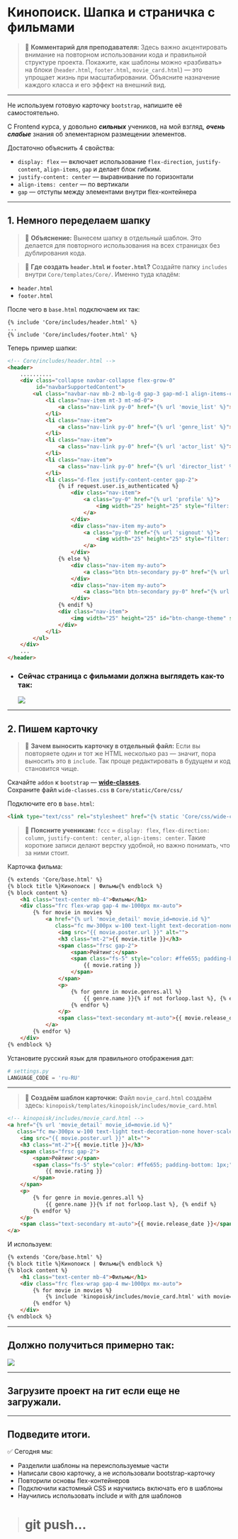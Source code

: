 # Кинопоиск. Шапка и страничка с фильмами

> 🧠 **Комментарий для преподавателя:** Здесь важно акцентировать внимание на повторном использовании кода и правильной структуре проекта. Покажите, как шаблоны можно «разбивать» на блоки (`header.html`, `footer.html`, `movie_card.html`) — это упрощает жизнь при масштабировании. Объясните назначение каждого класса и его эффект на внешний вид.

---

Не используем готовую карточку `bootstrap`, напишите её самостоятельно.

С Frontend курса, у довольно _**сильных**_ учеников, на мой взгляд,  _**очень слабые**_ знания об элементарном размещении элементов.

Достаточно объяснить 4 свойства:
* `display: flex` — включает использование `flex-direction`, `justify-content`, `align-items`, `gap` и делает блок гибким.
* `justify-content: center` — выравнивание по горизонтали
* `align-items: center` — по вертикали
* `gap` — отступы между элементами внутри flex-контейнера

---

## 1. Немного переделаем шапку

> 🧩 **Объяснение:** Вынесем шапку в отдельный шаблон. Это делается для повторного использования на всех страницах без дублирования кода.

> 📁 **Где создать `header.html` и `footer.html`?**
Создайте папку `includes` внутри `Core/templates/Core/`. Именно туда кладём:
- `header.html`
- `footer.html`

После чего в `base.html` подключаем их так:
```django
{% include 'Core/includes/header.html' %}
...
{% include 'Core/includes/footer.html' %}
```

Теперь пример шапки:

```html
<!-- Core/includes/header.html -->
<header>
    ..........
    <div class="collapse navbar-collapse flex-grow-0" 
         id="navbarSupportedContent">
        <ul class="navbar-nav mb-2 mb-lg-0 gap-3 gap-md-1 align-items-center">
            <li class="nav-item mt-3 mt-md-0">
                <a class="nav-link py-0" href="{% url 'movie_list' %}">Фильмы</a>
            </li>
            <li class="nav-item">
                <a class="nav-link py-0" href="{% url 'genre_list' %}">Жанры</a>
            </li>
            <li class="nav-item">
                <a class="nav-link py-0" href="{% url 'actor_list' %}">Актёры</a>
            </li>
            <li class="nav-item">
                <a class="nav-link py-0" href="{% url 'director_list' %}">Режиссёры</a>
            </li>
            <li class="d-flex justify-content-center gap-2">
                {% if request.user.is_authenticated %}
                    <div class="nav-item">
                        <a class="py-0" href="{% url 'profile' %}">
                            <img width="25" height="25" style="filter: invert(0.5)" src="{% static 'Core/img/user.png' %}" alt="profile">
                        </a>
                    </div>
                    <div class="nav-item my-auto">
                        <a class="py-0" href="{% url 'signout' %}">
                            <img width="25" height="25" style="filter: invert(0.5)" src="{% static 'Core/img/signout.png' %}" alt="signout">
                        </a>
                    </div>
                {% else %}
                    <div class="nav-item my-auto">
                        <a class="btn btn-secondary py-0" href="{% url 'signin' %}">Sign In</a>
                    </div>
                    <div class="nav-item my-auto">
                        <a class="btn btn-secondary py-0" href="{% url 'signup' %}">Sing Up</a>
                    </div>
                {% endif %}
                <div class="nav-item">
                    <img width="25" height="25" id="btn-change-theme" src="{% static 'Core/img/moon.png' %}" alt="theme">
                </div>
            </li>
        </ul>
    </div>
    ...
</header>
```

* ### Сейчас страница с фильмами должна выглядеть как-то так:
    ![](imgs/1.png)

---

## 2. Пишем карточку

> 🎯 **Зачем выносить карточку в отдельный файл:**
Если вы повторяете один и тот же HTML несколько раз — значит, пора выносить это в `include`. Так проще редактировать в будущем и код становится чище.

Скачайте `addon` к `bootstrap` — **[wide-classes](https://artasov.github.io/wide-classes/)**.  
Сохраните файл `wide-classes.css` в `Core/static/Core/css/`

Подключите его в `base.html`:
```html
<link type="text/css" rel="stylesheet" href="{% static 'Core/css/wide-classes.css' %}"/>
```

> 📘 **Поясните ученикам:**
`fccc` = `display: flex`, `flex-direction: column`, `justify-content: center`, `align-items: center`. Такие короткие записи делают верстку удобной, но важно понимать, что за ними стоит.

Карточка фильма:
```html
{% extends 'Core/base.html' %}
{% block title %}Кинопоиск | Фильмы{% endblock %}
{% block content %}
    <h1 class="text-center mb-4">Фильмы</h1>
    <div class="frc flex-wrap gap-4 mw-1000px mx-auto">
        {% for movie in movies %}
            <a href="{% url 'movie_detail' movie_id=movie.id %}" 
               class="fc mw-300px w-100 text-light text-decoration-none hover-scale-2">
                <img src="{{ movie.poster.url }}" alt="">
                <h3 class="mt-2">{{ movie.title }}</h3>
                <span class="frsc gap-2">
                    <span>Рейтинг:</span>
                    <span class="fs-5" style="color: #ffe655; padding-bottom: 1px;">
                        {{ movie.rating }}
                    </span>
                </span>
                <p>
                    {% for genre in movie.genres.all %}
                        {{ genre.name }}{% if not forloop.last %}, {% endif %}
                    {% endfor %}
                </p>
                <span class="text-secondary mt-auto">{{ movie.release_date }}</span>
            </a>
        {% endfor %}
    </div>
{% endblock %}
```

Установите русский язык для правильного отображения дат:
```python
# settings.py
LANGUAGE_CODE = 'ru-RU'
```

---

> 📁 **Создаём шаблон карточки:**
Файл `movie_card.html` создаём здесь:
`kinopoisk/templates/kinopoisk/includes/movie_card.html`

```html
<!-- kinopoisk/includes/movie_card.html -->
<a href="{% url 'movie_detail' movie_id=movie.id %}" 
   class="fc mw-300px w-100 text-light text-decoration-none hover-scale-2">
    <img src="{{ movie.poster.url }}" alt="">
    <h3 class="mt-2">{{ movie.title }}</h3>
    <span class="frsc gap-2">
        <span>Рейтинг:</span>
        <span class="fs-5" style="color: #ffe655; padding-bottom: 1px;">
            {{ movie.rating }}
        </span>
    </span>
    <p>
        {% for genre in movie.genres.all %}
            {{ genre.name }}{% if not forloop.last %}, {% endif %}
        {% endfor %}
    </p>
    <span class="text-secondary mt-auto">{{ movie.release_date }}</span>
</a>
```

И используем:

```html
{% extends 'Core/base.html' %}
{% block title %}Кинопоиск | Фильмы{% endblock %}
{% block content %}
    <h1 class="text-center mb-4">Фильмы</h1>
    <div class="frc flex-wrap gap-4 mw-1000px mx-auto">
        {% for movie in movies %}
            {% include 'kinopoisk/includes/movie_card.html' with movie=movie %}
        {% endfor %}
    </div>
{% endblock %}
```

---

## Должно получиться примерно так:
![](imgs/img.png)

---

## Загрузите проект на гит если еще не загружали.

---

## Подведите итоги.

✅ Сегодня мы:
- Разделили шаблоны на переиспользуемые части
- Написали свою карточку, а не использовали bootstrap-карточку
- Повторили основы flex-контейнеров
- Подключили кастомный CSS и научились включать его в шаблоны
- Научились использовать include и with для шаблонов

> # git push...


